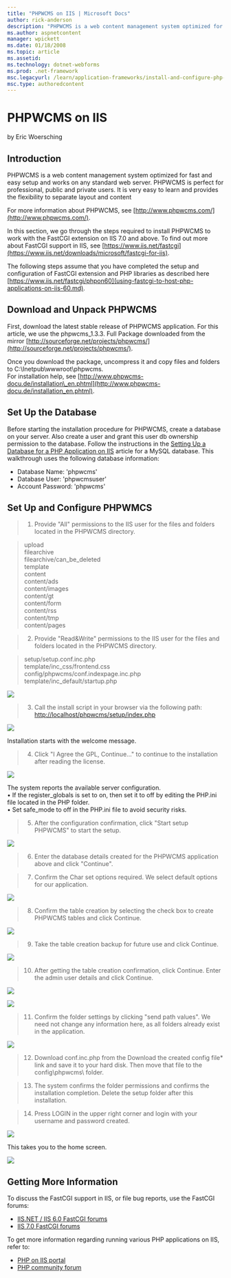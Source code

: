 ```yaml
---
title: "PHPWCMS on IIS | Microsoft Docs"
author: rick-anderson
description: "PHPWCMS is a web content management system optimized for fast and easy setup and works on any standard web server. PHPWCMS is perfect for professional, publi..."
ms.author: aspnetcontent
manager: wpickett
ms.date: 01/18/2008
ms.topic: article
ms.assetid: 
ms.technology: dotnet-webforms
ms.prod: .net-framework
msc.legacyurl: /learn/application-frameworks/install-and-configure-php-applications-on-iis/phpwcms-on-iis
msc.type: authoredcontent
---
```

PHPWCMS on IIS
====================
by Eric Woersching

## Introduction

PHPWCMS is a web content management system optimized for fast and easy setup and works on any standard web server. PHPWCMS is perfect for professional, public and private users. It is very easy to learn and provides the flexibility to separate layout and content

For more information about PHPWCMS, see [http://www.phpwcms.com/](http://www.phpwcms.com/).  
  
In this section, we go through the steps required to install PHPWCMS to work with the FastCGI extension on IIS 7.0 and above. To find out more about FastCGI support in IIS, see [https://www.iis.net/fastcgi](https://www.iis.net/downloads/microsoft/fastcgi-for-iis).

The following steps assume that you have completed the setup and configuration of FastCGI extension and PHP libraries as described here [https://www.iis.net/fastcgi/phpon60](using-fastcgi-to-host-php-applications-on-iis-60.md).

## Download and Unpack PHPWCMS

First, download the latest stable release of PHPWCMS application. For this article, we use the phpwcms\_1.3.3. Full Package downloaded from the mirror [http://sourceforge.net/projects/phpwcms/](http://sourceforge.net/projects/phpwcms/).

Once you download the package, uncompress it and copy files and folders to C:\Inetpub\wwwroot\phpwcms.  
For installation help, see [http://www.phpwcms-docu.de/installation\_en.phtml](http://www.phpwcms-docu.de/installation_en.phtml).

## Set Up the Database

Before starting the installation procedure for PHPWCMS, create a database on your server. Also create a user and grant this user db ownership permission to the database. Follow the instructions in the [Setting Up a Database for a PHP Application on IIS](../install-and-configure-php-on-iis/setting-up-a-database-for-a-php-application-on-iis.md) article for a MySQL database. This walkthrough uses the following database information:

- Database Name: 'phpwcms'
- Database User: 'phpwcmsuser'
- Account Password: 'phpwcms'

## Set Up and Configure PHPWMCS

> 1. Provide "All" permissions to the IIS user for the files and folders located in the PHPWCMS directory.


> upload  
> filearchive  
> filearchive/can\_be\_deleted  
> template  
> content  
> content/ads  
> content/images  
> content/gt  
> content/form  
> content/rss  
> content/tmp  
> content/pages


> 2. Provide "Read&amp;Write" permissions to the IIS user for the files and folders located in the PHPWCMS directory.


> setup/setup.conf.inc.php  
> template/inc\_css/frontend.css  
> config/phpwcms/conf.indexpage.inc.php  
> template/inc\_default/startup.php


[![](phpwcms-on-iis/_static/image2.jpg)](phpwcms-on-iis/_static/image1.jpg)

> 3. Call the install script in your browser via the following path:   
> [http://localhost/phpwcms/setup/index.php](http://localhost/phpwcms/setup/index.php)


[![](phpwcms-on-iis/_static/image4.jpg)](phpwcms-on-iis/_static/image3.jpg)

Installation starts with the welcome message.

> 4. Click "I Agree the GPL, Continue…" to continue to the installation after reading the license.


[![](phpwcms-on-iis/_static/image6.jpg)](phpwcms-on-iis/_static/image5.jpg)

The system reports the available server configuration.   
• If the register\_globals is set to on, then set it to off by editing the PHP.ini file located in the PHP folder.  
• Set safe\_mode to off in the PHP.ini file to avoid security risks.

> 5. After the configuration confirmation, click "Start setup PHPWCMS" to start the setup.


[![](phpwcms-on-iis/_static/image8.jpg)](phpwcms-on-iis/_static/image7.jpg)

> 6. Enter the database details created for the PHPWCMS application above and click "Continue".


> 7. Confirm the Char set options required. We select default options for our application.


[![](phpwcms-on-iis/_static/image11.jpg)](phpwcms-on-iis/_static/image10.jpg)

> 8. Confirm the table creation by selecting the check box to create PHPWCMS tables and click Continue.


[![](phpwcms-on-iis/_static/image15.jpg)](phpwcms-on-iis/_static/image14.jpg)

> 9. Take the table creation backup for future use and click Continue.


[![](phpwcms-on-iis/_static/image17.jpg)](phpwcms-on-iis/_static/image16.jpg)

> 10. After getting the table creation confirmation, click Continue. Enter the admin user details and click Continue.


[![](phpwcms-on-iis/_static/image19.jpg)](phpwcms-on-iis/_static/image18.jpg)

[![](phpwcms-on-iis/_static/image21.jpg)](phpwcms-on-iis/_static/image20.jpg)

> 11. Confirm the folder settings by clicking "send path values". We need not change any information here, as all folders already exist in the application.


[![](phpwcms-on-iis/_static/image24.jpg)](phpwcms-on-iis/_static/image23.jpg)

> 12. Download conf.inc.php from the Download the created config file\* link and save it to your hard disk. Then move that file to the config\phpwcms\ folder.


> 13. The system confirms the folder permissions and confirms the installation completion. Delete the setup folder after this installation.


> 14. Press LOGIN in the upper right corner and login with your username and password created.


[![](phpwcms-on-iis/_static/image27.jpg)](phpwcms-on-iis/_static/image26.jpg)

This takes you to the home screen.

[![](phpwcms-on-iis/_static/image29.jpg)](phpwcms-on-iis/_static/image28.jpg)

## Getting More Information

To discuss the FastCGI support in IIS, or file bug reports, use the FastCGI forums:

- [IIS.NET / IIS 6.0 FastCGI forums](https://forums.iis.net/1103.aspx)
- [IIS 7.0 FastCGI forums](https://forums.iis.net/1104.aspx)

To get more information regarding running various PHP applications on IIS, refer to:

- [PHP on IIS portal](https://php.iis.net/)
- [PHP community forum](https://forums.iis.net/1102.aspx)